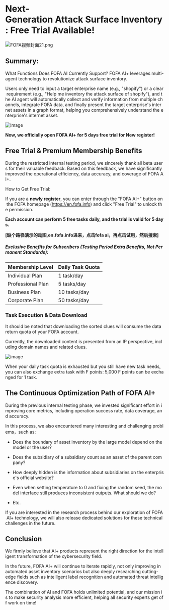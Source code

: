 # Next-Generation Attack Surface Inventory: Free Trial Available!

![FOFA视频封面21.png](https://alidocs.oss-cn-zhangjiakou.aliyuncs.com/res/a2QnV4j0a6yV9O4X/img/f1601108-0ba0-45f8-b786-372d7b907a2c.png)

## Summary:

What Functions Does FOFA AI Currently Support? FOFA AI+ leverages multi-agent technology to revolutionize attack surface inventory.

Users only need to input a target enterprise name (e.g., "shopify") or a clear requirement (e.g., "Help me inventory the attack surface of shopify"), and the AI agent will automatically collect and verify information from multiple channels, integrate FOFA data, and finally present the target enterprise's internet assets in a graph format, helping you comprehensively understand the enterprise's internet asset.

![image](https://alidocs.oss-cn-zhangjiakou.aliyuncs.com/res/a2QnV4j0a6yV9O4X/img/22fb9a37-1044-4a3f-bdb2-67e7cb4a962d.png)

**Now, we officially open FOFA AI+ for 5 days free trial for New register!**

## Free Trial & Premium Membership Benefits

During the restricted internal testing period, we sincerely thank all beta users for their valuable feedback. Based on this feedback, we have significantly improved the operational efficiency, data accuracy, and coverage of FOFA AI+.

How to Get Free Trial:

If you are a **newly register**, you can enter through the "FOFA AI+" button on the FOFA homepage (https://en.fofa.info) and click "Free Trial" to unlock the permission.

**Each account can perform 5 free tasks daily, and the trial is valid for 5 days.**

**\[缺个路径演示的动图,en.fofa.info进来，点击fofa ai，再点击试用，然后搜索\]**

##### Exclusive Benefits for Subscribers (Testing Period Extra Benefits, Not Permanent Standards):

| **Membership Level** | **Daily Task Quota** |
| --- | --- |
| Individual Plan | 1 task/day |
| Professional Plan | 5 tasks/day |
| Business Plan | 10 tasks/day |
| Corporate Plan | 50 tasks/day |

### Task Execution & Data Download

It should be noted that downloading the sorted clues will consume the data return quota of your FOFA account.

Currently, the downloaded content is presented from an IP perspective, including domain names and related clues.

![image](https://alidocs.oss-cn-zhangjiakou.aliyuncs.com/res/a2QnV4j0a6yV9O4X/img/cd9d34e3-634b-4030-98b9-97a2a48851f8.png)

When your daily task quota is exhausted but you still have new task needs, you can also exchange extra task with F points: 5,000 F points can be exchanged for 1 task.

## The Continuous Optimization Path of FOFA AI+

During the previous internal testing phase, we invested significant effort in improving core metrics, including operation success rate, data coverage, and accuracy.

In this process, we also encountered many interesting and challenging problems，such as:

*   Does the boundary of asset inventory by the large model depend on the model or the user?
    
*   Does the subsidiary of a subsidiary count as an asset of the parent company?
    
*   How deeply hidden is the information about subsidiaries on the enterprise's official website?
    
*   Even when setting temperature to 0 and fixing the random seed, the model interface still produces inconsistent outputs. What should we do?
    
*   Etc.
    

If you are interested in the research process behind our exploration of FOFA AI+ technology, we will also release dedicated solutions for these technical challenges in the future.

## Conclusion

We firmly believe that AI+ products represent the right direction for the intelligent transformation of the cybersecurity field.

In the future, FOFA AI+ will continue to iterate rapidly, not only improving in automated asset inventory scenarios but also deeply researching cutting-edge fields such as intelligent label recognition and automated threat intelligence discovery.

The combination of AI and FOFA holds unlimited potential, and our mission is to make security analysis more efficient, helping all security experts get off work on time!